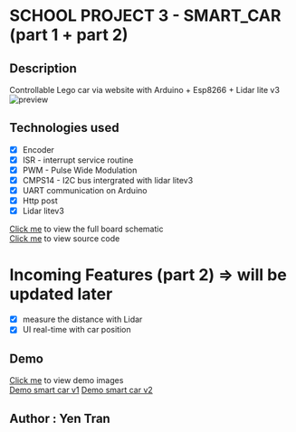 # SCHOOL PROJECT 3 - SMART_CAR (part 1 + part 2)

## Description

Controllable Lego car via website with Arduino + Esp8266 + Lidar lite v3
<br/>
![preview](https://media.giphy.com/media/o05A3kGzORrH0pk8Jl/giphy.gif?cid=790b761137970cf32edc96e6b736aabd0e35c2084714562d&rid=giphy.gif&ct=g)

## Technologies used

- [x] Encoder
- [x] ISR - interrupt service routine
- [x] PWM - Pulse Wide Modulation
- [x] CMPS14 - I2C bus intergrated with lidar litev3
- [x] UART communication on Arduino
- [x] Http post
- [x] Lidar litev3

[Click me](./schematic) to view the full board schematic</br>
[Click me](./final_files) to view source code </br>

# Incoming Features (part 2) => will be updated later

- [x] measure the distance with Lidar
- [x] UI real-time with car position

## Demo

[Click me](./demo) to view demo images</br>
[Demo smart car v1](https://drive.google.com/file/d/1Pxb0BjE_jz45RXY0wqWdyZJji9AnxhIb/view?usp=sharing)
[Demo smart car v2](https://drive.google.com/file/d/12CX6SmRkfUk2mwFxgemlL7EvSQBLoyVG/view?usp=sharing)

## Author : Yen Tran
